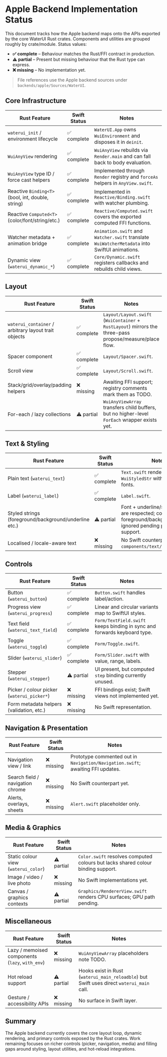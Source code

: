 # Apple Backend Implementation Status

This document tracks how the Apple backend maps onto the APIs exported by the core WaterUI Rust crates. Components and utilities are grouped roughly by crate/module. Status values:

- **✅ complete** – Behaviour matches the Rust/FFI contract in production.
- **⚠️ partial** – Present but missing behaviour that the Rust type can express.
- **❌ missing** – No implementation yet.

> File references use the Apple backend sources under `backends/apple/Sources/WaterUI`.

## Core Infrastructure

| Rust Feature | Swift Status | Notes |
| --- | --- | --- |
| `waterui_init` / environment lifecycle | ✅ complete | `WaterUI.App` owns `WuiEnvironment` and disposes it in `deinit`. |
| `WuiAnyView` rendering | ✅ complete | `WuiAnyView` rebuilds via `Render.main` and can fall back to body evaluation. |
| `WuiAnyView` type ID / force cast helpers | ✅ complete | Implemented through `Render` registry and `forceAs` helpers in `AnyView.swift`. |
| Reactive `Binding<T>` (bool, int, double, string) | ✅ complete | Implemented in `Reactive/Binding.swift` with watcher plumbing. |
| Reactive `Computed<T>` (color/font/string/etc.) | ✅ complete | `Reactive/Computed.swift` covers the exported computed FFI functions. |
| Watcher metadata + animation bridge | ✅ complete | `Animation.swift` and `Watcher.swift` translate `WuiWatcherMetadata` into SwiftUI animations. |
| Dynamic view (`waterui_dynamic_*`) | ✅ complete | `Core/Dynamic.swift` registers callbacks and rebuilds child views. |

## Layout

| Rust Feature | Swift Status | Notes |
| --- | --- | --- |
| `waterui_container` / arbitrary layout trait objects | ✅ complete | `Layout/Layout.swift` (`WuiContainer` + `RustLayout`) mirrors the three-pass propose/measure/place flow. |
| Spacer component | ✅ complete | `Layout/Spacer.swift`. |
| Scroll view | ✅ complete | `Layout/Scroll.swift`. |
| Stack/grid/overlay/padding helpers | ❌ missing | Awaiting FFI support; registry comments mark them as TODO. |
| For-each / lazy collections | ⚠️ partial | `WuiAnyViewArray` transfers child buffers, but no higher-level `ForEach` wrapper exists yet. |

## Text & Styling

| Rust Feature | Swift Status | Notes |
| --- | --- | --- |
| Plain text (`waterui_text`) | ✅ complete | `Text.swift` renders `WuiStyledStr` with resolved fonts. |
| Label (`waterui_label`) | ✅ complete | `Label.swift`. |
| Styled strings (foreground/background/underline etc.) | ⚠️ partial | Font + underline/strikethrough are respected; computed foreground/background colours ignored pending palette support. |
| Localised / locale-aware text | ❌ missing | No Swift counterpart for `components/text/src/locale.rs`. |

## Controls

| Rust Feature | Swift Status | Notes |
| --- | --- | --- |
| Button (`waterui_button`) | ✅ complete | `Button.swift` handles label/action. |
| Progress view (`waterui_progress`) | ✅ complete | Linear and circular variants map to SwiftUI styles. |
| Text field (`waterui_text_field`) | ✅ complete | `Form/TextField.swift` keeps binding in sync and forwards keyboard type. |
| Toggle (`waterui_toggle`) | ✅ complete | `Form/Toggle.swift`. |
| Slider (`waterui_slider`) | ✅ complete | `Form/Slider.swift` with value, range, labels. |
| Stepper (`waterui_stepper`) | ⚠️ partial | UI present, but computed `step` binding currently unused. |
| Picker / colour picker (`waterui_picker*`) | ❌ missing | FFI bindings exist; Swift views not implemented yet. |
| Form metadata helpers (validation, etc.) | ❌ missing | No Swift representation. |

## Navigation & Presentation

| Rust Feature | Swift Status | Notes |
| --- | --- | --- |
| Navigation view / link | ❌ missing | Prototype commented out in `Navigation/Navigation.swift`; awaiting FFI updates. |
| Search field / navigation chrome | ❌ missing | No Swift counterpart yet. |
| Alerts, overlays, sheets | ❌ missing | `Alert.swift` placeholder only. |

## Media & Graphics

| Rust Feature | Swift Status | Notes |
| --- | --- | --- |
| Static colour view (`waterui_color`) | ⚠️ partial | `Color.swift` resolves computed colours but lacks shared colour binding support. |
| Image / video / live photo | ❌ missing | No Swift implementations yet. |
| Canvas / graphics contexts | ⚠️ partial | `Graphics/RendererView.swift` renders CPU surfaces; GPU path pending. |

## Miscellaneous

| Rust Feature | Swift Status | Notes |
| --- | --- | --- |
| Lazy / memoised components (`lazy`, `with_env`) | ❌ missing | `WuiAnyViewArray` placeholders note TODO. |
| Hot reload support | ⚠️ partial | Hooks exist in Rust (`waterui_main_reloadble`) but Swift uses direct `waterui_main` call. |
| Gesture / accessibility APIs | ❌ missing | No surface in Swift layer. |

## Summary

The Apple backend currently covers the core layout loop, dynamic rendering, and primary controls exposed by the Rust crates. Work remaining focuses on richer controls (picker, navigation, media) and filling gaps around styling, layout utilities, and hot-reload integrations.
